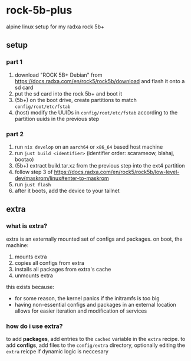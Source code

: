 # rock-5b-plus

alpine linux setup for my radxa rock 5b+

## setup

### part 1

1. download "ROCK 5B+ Debian" from https://docs.radxa.com/en/rock5/rock5b/download and flash it onto a sd card
1. put the sd card into the rock 5b+ and boot it
1. (5b+) on the boot drive, create partitions to match `config/root/etc/fstab`
1. (host) modify the UUIDs in `config/root/etc/fstab` according to the partition uuids in the previous step

### part 2

1. run `nix develop` on an `aarch64` or `x86_64` based host machine
1. run `just build <identifier>` (identifier order: scarameow, blahaj, bootao)
1. (5b+) extract build.tar.xz from the previous step into the ext4 partition
1. follow step 3 of https://docs.radxa.com/en/rock5/rock5b/low-level-dev/maskrom/linux#enter-to-maskrom
1. run `just flash`
1. after it boots, add the device to your tailnet

## extra

### what is extra?

extra is an externally mounted set of configs and packages.
on boot, the machine:

1. mounts extra
1. copies all configs from extra
1. installs all packages from extra's cache
1. unmounts extra

this exists because:

- for some reason, the kernel panics if the initramfs is too big
- having non-essential configs and packages in an external location allows for easier iteration and modification of services

### how do i use extra?

to add **packages**, add entries to the `cached` variable in the `extra` recipe.
to add **configs**, add files to the `config/extra` directory, optionally editing the `extra` reicpe if dynamic logic is neccesary
